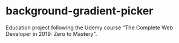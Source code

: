 # background-gradient-picker
Education project following the Udemy course "The Complete Web Developer in 2019: Zero to Mastery".
